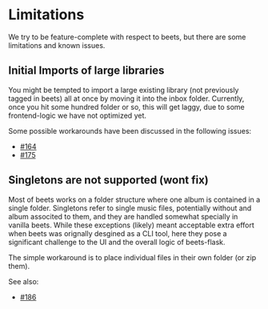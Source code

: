# Limitations

We try to be feature-complete with respect to beets, but there are some limitations and known issues.

## Initial Imports of large libraries

You might be tempted to import a large existing library (not previously tagged in beets) all at once by moving it into the inbox folder. Currently, once you hit some hundred folder or so, this will get laggy, due to some frontend-logic we have not optimized yet.

Some possible workarounds have been discussed in the following issues:
- [#164](https://github.com/pSpitzner/beets-flask/issues/164)
- [#175](https://github.com/pSpitzner/beets-flask/issues/175)

## Singletons are not supported (wont fix)

Most of beets works on a folder structure where one album is contained in a single folder.
Singletons refer to single music files, potentially without and album associted to them, and they are handled somewhat specially in vanilla beets.
While these exceptions (likely) meant acceptable extra effort when beets was orignally desgined as a CLI tool, here they pose a significant challenge to the UI and the overall logic of beets-flask.

The simple workaround is to place individual files in their own folder (or zip them).

See also:
- [#186](https://github.com/pSpitzner/beets-flask/issues/186#issuecomment-3201103451)

